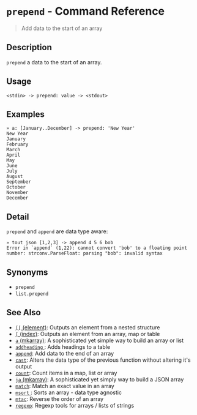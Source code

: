 # `prepend`  - Command Reference

> Add data to the start of an array

## Description

`prepend` a data to the start of an array.

## Usage

```
<stdin> -> prepend: value -> <stdout>
```

## Examples

```
» a: [January..December] -> prepend: 'New Year'
New Year
January
February
March
April
May
June
July
August
September
October
November
December
```

## Detail

`prepend` and `append` are data type aware:

```
» tout json [1,2,3] -> append 4 5 6 bob
Error in `append` (1,22): cannot convert 'bob' to a floating point number: strconv.ParseFloat: parsing "bob": invalid syntax
```

## Synonyms

* `prepend`
* `list.prepend`


## See Also

* [`[[` (element)](../commands/element.md):
  Outputs an element from a nested structure
* [`[` (index)](../commands/index.md):
  Outputs an element from an array, map or table
* [`a` (mkarray)](../commands/a.md):
  A sophisticated yet simple way to build an array or list
* [`addheading` ](../commands/addheading.md):
  Adds headings to a table
* [`append`](../commands/append.md):
  Add data to the end of an array
* [`cast`](../commands/cast.md):
  Alters the data type of the previous function without altering it's output
* [`count`](../commands/count.md):
  Count items in a map, list or array
* [`ja` (mkarray)](../commands/ja.md):
  A sophisticated yet simply way to build a JSON array
* [`match`](../commands/match.md):
  Match an exact value in an array
* [`msort` ](../commands/msort.md):
  Sorts an array - data type agnostic
* [`mtac`](../commands/mtac.md):
  Reverse the order of an array
* [`regexp`](../commands/regexp.md):
  Regexp tools for arrays / lists of strings